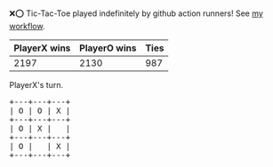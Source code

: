 :x::o: Tic-Tac-Toe played indefinitely by github action runners! See [my workflow](.github/workflows/play.yaml).

|PlayerX wins|PlayerO wins|Ties|
|-|-|-|
|2197|2130|987|

PlayerX's turn.

<pre>
+---+---+---+
| O | O | X |
+---+---+---+
| O | X |   |
+---+---+---+
| O |   | X |
+---+---+---+
</pre>